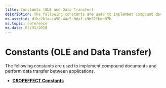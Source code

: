 ```yaml
---
title: Constants (OLE and Data Transfer)
description: The following constants are used to implement compound documents and perform data transfer between applications.
ms.assetid: d1bc2b1a-ca50-4ae5-9daf-c9b32fbed07b
ms.topic: reference
ms.date: 05/31/2018
---
```


# Constants (OLE and Data Transfer)

The following constants are used to implement compound documents and perform data transfer between applications.

-   [**DROPEFFECT Constants**](dropeffect-constants.md)

 

 




